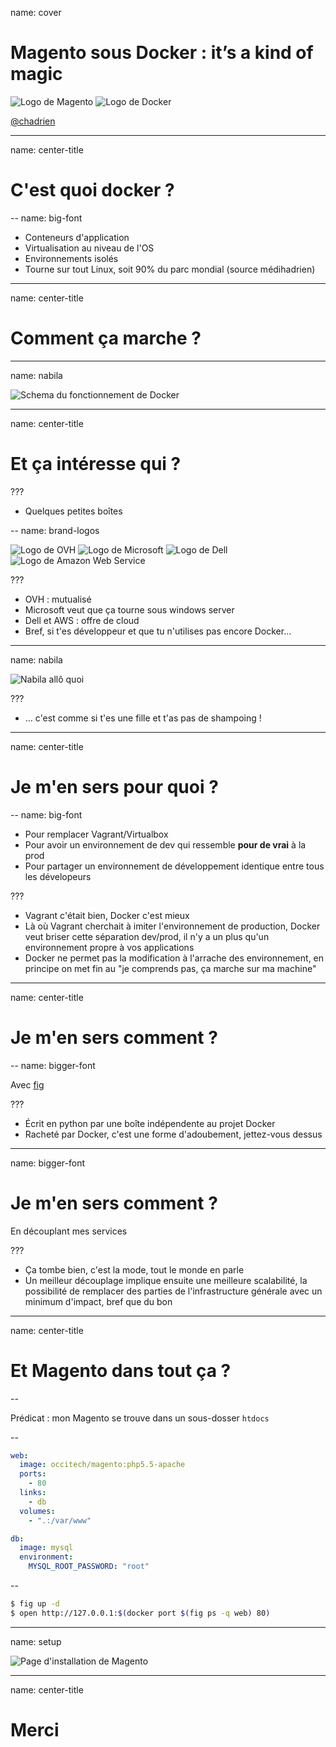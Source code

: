 name: cover

# Magento sous Docker : it’s a kind of magic

![Logo de Magento](images/magento-logo.png)
![Logo de Docker](images/docker-logo.png)

[@chadrien](https://twitter.com/chadrien)

---
name: center-title

# C'est quoi docker ?

--
name: big-font

- Conteneurs d'application
- Virtualisation au niveau de l'OS
- Environnements isolés
- Tourne sur tout Linux, soit 90% du parc mondial (source médihadrien)

---
name: center-title

# Comment ça marche ?

---
name: nabila

![Schema du fonctionnement de Docker](images/docker-cycle.png)

---

name: center-title

# Et ça intéresse qui ?

???

- Quelques petites boîtes

--
name: brand-logos

![Logo de OVH](images/ovh-logo.png)
![Logo de Microsoft](images/microsoft-logo.png)
![Logo de Dell](images/dell-logo.png)
![Logo de Amazon Web Service](images/aws-logo.png)

???

- OVH : mutualisé
- Microsoft veut que ça tourne sous windows server
- Dell et AWS : offre de cloud
- Bref, si t'es développeur et que tu n'utilises pas encore Docker…

---
name: nabila

![Nabila allô quoi](images/nabila.jpg)

???

- … c'est comme si t'es une fille et t'as pas de shampoing !

---
name: center-title

# Je m'en sers pour quoi ?

--
name: big-font

- Pour remplacer Vagrant/Virtualbox
- Pour avoir un environnement de dev qui ressemble __pour de vrai__ à la prod
- Pour partager un environnement de développement identique entre tous les dévelopeurs

???

- Vagrant c'était bien, Docker c'est mieux
- Là où Vagrant cherchait à imiter l'environnement de production, Docker veut
briser cette séparation dev/prod, il n'y a un plus qu'un environnement propre
à vos applications
- Docker ne permet pas la modification à l'arrache des environnement, en principe
on met fin au "je comprends pas, ça marche sur ma machine"

---
name: center-title

# Je m'en sers comment ?

--
name: bigger-font

Avec [fig](http://fig.sh)

???

- Écrit en python par une boîte indépendente au projet Docker
- Racheté par Docker, c'est une forme d'adoubement, jettez-vous dessus

---
name: bigger-font

# Je m'en sers comment ?

En découplant mes services

???

- Ça tombe bien, c'est la mode, tout le monde en parle
- Un meilleur découplage implique ensuite une meilleure scalabilité, la possibilité
de remplacer des parties de l'infrastructure générale avec un minimum d'impact,
bref que du bon

---
name: center-title

# Et Magento dans tout ça ?

--

Prédicat : mon Magento se trouve dans un sous-dosser `htdocs`

--

```yaml
web:
  image: occitech/magento:php5.5-apache
  ports:
    - 80
  links:
    - db
  volumes:
    - ".:/var/www"

db:
  image: mysql
  environment:
    MYSQL_ROOT_PASSWORD: "root"
```

--

```bash
$ fig up -d
$ open http://127.0.0.1:$(docker port $(fig ps -q web) 80)
```

---
name: setup

![Page d'installation de Magento](images/magento-setup.png)

---
name: center-title

# Merci
